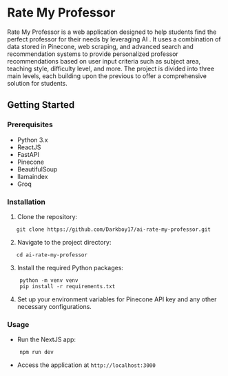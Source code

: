 # Rate My Professor

Rate My Professor is a web application designed to help students find the perfect professor for their needs by leveraging AI . It uses a combination of data stored in Pinecone, web scraping, and advanced search and recommendation systems to provide personalized professor recommendations based on user input criteria such as subject area, teaching style, difficulty level, and more. The project is divided into three main levels, each building upon the previous to offer a comprehensive solution for students.

## Getting Started

### Prerequisites

-   Python 3.x
-   ReactJS
-   FastAPI
-   Pinecone
-   BeautifulSoup
-   llamaindex
-   Groq

### Installation

1.  Clone the repository:

```
   git clone https://github.com/Darkboy17/ai-rate-my-professor.git
```

2.  Navigate to the project directory:

```
   cd ai-rate-my-professor
```

3.  Install the required Python packages:

```
    python -m venv venv
    pip install -r requirements.txt
```

4.  Set up your environment variables for Pinecone API key and any other necessary configurations.

### Usage

- Run the NextJS app:
```
	npm run dev
```

-   Access the application at  `http://localhost:3000`
